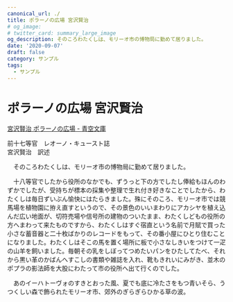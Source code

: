 ```yaml
---
canonical_url: ./
title: ポラーノの広場 宮沢賢治
# og_image:
# twitter_card: summary_large_image
og_description: そのころわたくしは、モリーオ市の博物局に勤めて居りました。
date: '2020-09-07'
draft: false
category: サンプル
tags:
  - サンプル
---
```

# ポラーノの広場 宮沢賢治

[宮沢賢治 ポラーノの広場 - 青空文庫](https://www.aozora.gr.jp/cards/000081/files/1935_19925.html)

前十七等官　レオーノ・キュースト誌 <br>
宮沢賢治　訳述

　そのころわたくしは、モリーオ市の博物局に勤めて居りました。

　十八等官でしたから役所のなかでも、ずうっと下の方でしたし俸給もほんのわずかでしたが、受持ちが標本の採集や整理で生れ付き好きなことでしたから、わたくしは毎日ずいぶん愉快にはたらきました。殊にそのころ、モリーオ市では競馬場を植物園に拵え直すというので、その景色のいいまわりにアカシヤを植え込んだ広い地面が、切符売場や信号所の建物のついたまま、わたくしどもの役所の方へまわって来たものですから、わたくしはすぐ宿直という名前で月賦で買った小さな蓄音器と二十枚ばかりのレコードをもって、その番小屋にひとり住むことになりました。わたくしはそこの馬を置く場所に板で小さなしきいをつけて一疋の山羊を飼いました。毎朝その乳をしぼってつめたいパンをひたしてたべ、それから黒い革のかばんへすこしの書類や雑誌を入れ、靴もきれいにみがき、並木のポプラの影法師を大股にわたって市の役所へ出て行くのでした。

　あのイーハトーヴォのすきとおった風、夏でも底に冷たさをもつ青いそら、うつくしい森で飾られたモリーオ市、郊外のぎらぎらひかる草の波。

